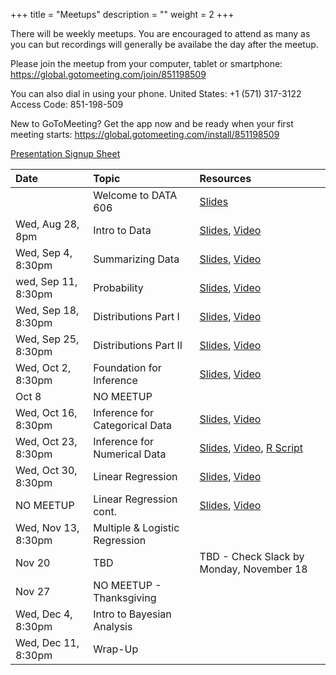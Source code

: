 +++
title = "Meetups"
description = ""
weight = 2
+++


There will be weekly meetups. You are encouraged to attend as many as you can but recordings will generally be availabe the day after the meetup.

Please join the meetup from your computer, tablet or smartphone: https://global.gotomeeting.com/join/851198509 

You can also dial in using your phone. United States: +1 (571) 317-3122  
Access Code: 851-198-509 

New to GoToMeeting? Get the app now and be ready when your first meeting starts: 
https://global.gotomeeting.com/install/851198509 


[Presentation Signup Sheet](https://docs.google.com/spreadsheets/d/1OmBmPNfB3jbsMAbmdwgCUC8i2RY-3cg4u41RiTH7Nhw/edit?usp=sharing)


Date                  | Topic                           | Resources |
:---------------------|:--------------------------------|:----------|
                      | Welcome to DATA 606             | [Slides](/slides/00-Intro_to_Course.html)
Wed, Aug 28, 8pm      | Intro to Data                   | [Slides](/slides/01-Intro_to_Data.html), [Video](https://youtu.be/LJKxn7hPdnQ)
Wed, Sep 4, 8:30pm       | Summarizing Data                | [Slides](/slides/02-Summarizing_Data.html), [Video](https://youtu.be/o_Eh-mXvG5c)
wed, Sep 11, 8:30pm      | Probability                     | [Slides](/slides/03-Probability.html), [Video](https://youtu.be/gbmKN14mfvc)
Wed, Sep 18, 8:30pm      | Distributions Part I            | [Slides](/slides/04-Distributions.html), [Video](https://youtu.be/VnSQq_0fL0Q)
Wed, Sep 25, 8:30pm      | Distributions Part II           | [Slides](/slides/04-Distributions2.html), [Video](https://youtu.be/SRMZ1dGdaEg)
Wed, Oct 2, 8:30pm       | Foundation for Inference        | [Slides](/slides/05-Foundation_for_Inference.html), [Video](https://youtu.be/pPNb-FngiiQ)
Oct 8                    | NO MEETUP                       | 
Wed, Oct 16, 8:30pm      | Inference for Categorical Data  | [Slides](/slides/06-Inference_for_Categorical_Data.html), [Video](https://youtu.be/4wIv8kb0fcg)
Wed, Oct 23, 8:30pm      | Inference for Numerical Data    | [Slides](/slides/07-Inference_for_Numerical_Data.html), [Video](https://youtu.be/A1CxTVvCsiI), [R Script](https://github.com/jbryer/DATA606Fall2019/blob/master/R/IndependenceBetweenGroups.R)
Wed, Oct 30, 8:30pm      | Linear Regression               | [Slides](/slides/08-Linear_Regression.html), [Video](https://youtu.be/28Jk_s0x2iE)
NO MEETUP                | Linear Regression cont.         | [Slides](/slides/08-Linear_Regression2.html), [Video](https://youtu.be/Q0FfjaPMGkc)
Wed, Nov 13, 8:30pm      | Multiple & Logistic Regression  | 
Nov 20                   | TBD                             | TBD - Check Slack by Monday, November 18
Nov 27                   | NO MEETUP - Thanksgiving        | 
Wed, Dec 4, 8:30pm       | Intro to Bayesian Analysis      | 
Wed, Dec 11, 8:30pm      | Wrap-Up                         | 

